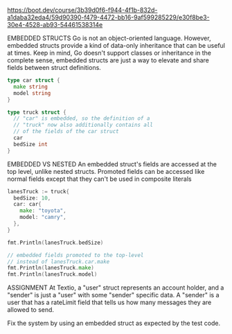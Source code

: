 https://boot.dev/course/3b39d0f6-f944-4f1b-832d-a1daba32eda4/59d90390-f479-4472-bb16-9af599285229/e30f8be3-30e4-4528-ab93-54461538314e

EMBEDDED STRUCTS
Go is not an object-oriented language. However, embedded structs provide a kind of data-only inheritance that can be useful at times. Keep in mind, Go doesn't support classes or inheritance in the complete sense, embedded structs are just a way to elevate and share fields between struct definitions.
```go
type car struct {
  make string
  model string
}

type truck struct {
  // "car" is embedded, so the definition of a
  // "truck" now also additionally contains all
  // of the fields of the car struct
  car
  bedSize int
}
```
EMBEDDED VS NESTED
An embedded struct's fields are accessed at the top level, unlike nested structs.
Promoted fields can be accessed like normal fields except that they can't be used in composite literals
```go
lanesTruck := truck{
  bedSize: 10,
  car: car{
    make: "toyota",
    model: "camry",
  },
}

fmt.Println(lanesTruck.bedSize)

// embedded fields promoted to the top-level
// instead of lanesTruck.car.make
fmt.Println(lanesTruck.make)
fmt.Println(lanesTruck.model)
```
ASSIGNMENT
At Textio, a "user" struct represents an account holder, and a "sender" is just a "user" with some "sender" specific data. A "sender" is a user that has a rateLimit field that tells us how many messages they are allowed to send.

Fix the system by using an embedded struct as expected by the test code.